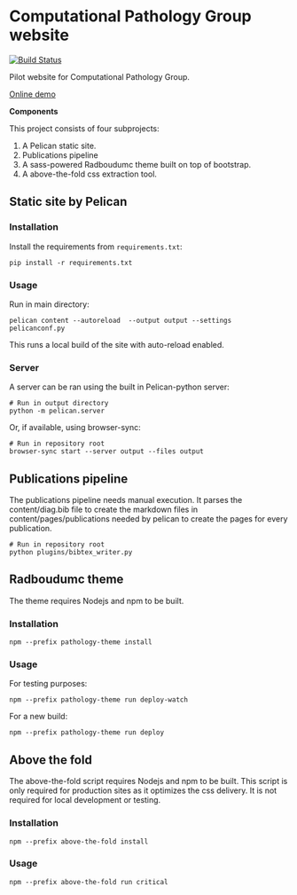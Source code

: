 # Computational Pathology Group website

[![Build Status](https://travis-ci.org/DIAGNijmegen/website-pathology.svg?branch=master)](https://travis-ci.org/DIAGNijmegen/website-pathology)

Pilot website for Computational Pathology Group.

[Online demo](https://diagnijmegen.github.io/website-pathology/)

**Components**

This project consists of four subprojects:

1. A Pelican static site.
2. Publications pipeline
3. A sass-powered Radboudumc theme built on top of bootstrap.
4. A above-the-fold css extraction tool.

## Static site by Pelican

### Installation

Install the requirements from `requirements.txt`:

```
pip install -r requirements.txt
```

### Usage

Run in main directory:

```
pelican content --autoreload  --output output --settings pelicanconf.py
```

This runs a local build of the site with auto-reload enabled.

### Server

A server can be ran using the built in Pelican-python server:

```
# Run in output directory
python -m pelican.server
```

Or, if available, using browser-sync:

```
# Run in repository root
browser-sync start --server output --files output
```

## Publications pipeline

The publications pipeline needs manual execution. It parses the content/diag.bib file to create the markdown files in content/pages/publications needed by pelican to create the pages for every publication.

```
# Run in repository root
python plugins/bibtex_writer.py
```

## Radboudumc theme

The theme requires Nodejs and npm to be built.

### Installation

```
npm --prefix pathology-theme install
```

### Usage

For testing purposes:

```
npm --prefix pathology-theme run deploy-watch
```

For a new build:

```
npm --prefix pathology-theme run deploy
```

## Above the fold

The above-the-fold script requires Nodejs and npm to be built. This script is only required for production sites as it optimizes the css delivery. It is not required for local development or testing.

### Installation

```
npm --prefix above-the-fold install
```

### Usage

```
npm --prefix above-the-fold run critical
```
